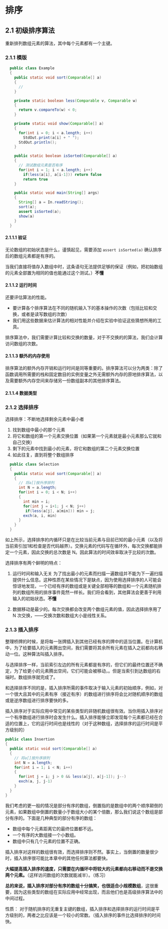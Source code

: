 # 排序

## 2.1 初级排序算法

重新排列数组元素的算法，其中每个元素都有一个主键。

### 2.1.1 模版

```java
  public class Example
  {
    public static void sort(Comparable[] a)
    {
      //
    }

    private static boolean less(Comparable v, Comparable w)
    {
      return v.compareTo(w) < 0;
    }

    private static void show(Comparable[] a)
    {
      for(int i = 0; i < a.length; i++)
        StdOut.print(a[i] + " ");
      StdOut.println();
    }

    public static boolean isSorted(Comparable[] a)
    {
      // 测试数组元素是否有序
      for(int i = 1; i < a.length; i++)
        if(less(a[i], a[i-1])) return false
        return true
    }

    public static void main(String[] args)
    {
      String[] a = In.readString();
      sort(a);
      assert isSorted(a);
      show(a)
    }
  }
```

#### 2.1.1.1 验证

无论数组的初始状态是什么，谨慎起见，需要添加 `assert isSorted(a)` 确认排序后的数组元素都是有序的。


当我们直接将值存入数组中时，这条语句无法提供足够的保证（例如，把初始数组的元素全部置为相同的值也能通过这个测试。）**不懂**

#### 2.1.1.2 运行时间

还要评估算法的性能。

- 要计算各个排序算法在不同的随机输入下的基本操作的次数（包括比较和交换，或者是读写数组的次数）
- 我们用这些数据来估计算法的相对性能并介绍在实验中验证这些猜想所用的工具。

排序算法中，我们需要计算比较和交换的数量，对于不交换的的算法，我们会计算访问数组的次数。

#### 2.1.1.3 额外的内存使用

排序算法的额外内存开销和运行时间是同等重要的。排序算法可以分为两类：除了函数调用所需要的栈和固定数目的实例变量之外无需额外内存的原地排序算法，以及需要额外内存空间来存储另一份数组副本的其他排序算法。

#### 2.1.1.4 数据类型

### 2.1.2 选择排序

选择排序：不断地选择剩余元素中最小者

  1. 找到数组中最小的那个元素
  2. 将它和数组的第一个元素交换位置（如果第一个元素就是最小元素那么它就和自己交换）
  3. 剩下的元素中找到最小的元素，将它和数组的第二个元素交换位置
  4. 如此往复，直到将整个数组排序

```java
  public class Selection
  {
    public static void sort(Comparable[] a)
    {
      // 将a[]按升序排列
      int N = a.length;
      for(int i = 0; i < N; i++)
      {
        int min = i;
        for(int j = i+1; j < N; j++)
         if(less(a[j], a[min])) min = j;
        exch(a, i, min)
      }
    }
  }
```

如上所示，选择排序的内循环只是在比较当前元素与目前已知的最小元素（以及将当前索引加1和检查是否代码越界）。交换元素的代码写在循环外，每次交换都能排定一个元素，因此交换的总次数是 N。因此算法的时间效率取决于比较的次数。

选择排序有两个鲜明的特点：

 1. 运行时间和输入无关
   为了找出最小的元素而扫描一遍数组并不能为下一遍扫描提供什么信息。这种性质在某些情况下是缺点，因为使用选择排序的人可能会惊讶地发现，一个已经有序的数组或是关键全部相等的数组和一个元素随机排列的数组所用的排序事件竟然一样长。我们将会看到，其他算法会更善于利用输入的初始状态。**不懂**

 2. 数据移动是最少的。每次交换都会改变两个数组元素的值，因此选择排序用了 N 次交换，——交换次数和数组大小是线性关系。

### 2.1.3 插入排序

整理桥牌的时候，是将每一张牌插入到其他已经有序的牌中的适当位置。在计算机中，为了给要插入的元素腾出空间，我们需要将其余所有元素在插入之前都向右移动一位。这种算法叫插入排序。

与选择排序一样，当前索引左边的所有元素都是有序的，但它们的最终位置还不确定，为了给更小的元素腾出空间，它们可能会被移动，。但是当索引到达数组的右端时。数组排序就完成了。

和选择排序不同的是，插入排序所需的事件取决于输入元素的初始顺序，例如，对一个很大且其中的元素有序（接近有序）的数组进行排序将会比对随机顺序的数组或是逆序数组进行排序要快的多。

插入排序对于实际应用中常见的某些类型的非随机数组很有效。当你用插入排序对一个有序数组进行排序时会发生什么。插入排序能够立即发现每个元素都已经在合适的位置上，它的运行时间也是线性的（对于这种数组，选择排序的运行时间是平方级别的）

```java
public class Insertion
{
  public static void sort(Comparable[] a)
  {
    // 将a[]按升序排列
    int N = a.length;
    for(int i = 1; i < N; i++)
    {
      for(int j = i; j > 0 && less(a[j], a[j-1]); j--)
      exch(a, j, j-1)
    }
  }
}
```

我们考虑的更一般的情况是部分有序的数组，倒置指的是数组中的两个顺序颠倒的元素，如果数组中倒置的数量小于数组大小的某个倍数，那么我们说这个数组是部分有序的。下面是几种典型的部分有序的数组：

- 数组中每个元素距离它的最终位置都不远。
- 一个有序的大数组接一个小数组。
- 数组中只有几个元素的位置不正确。

插入排序对这样的数组很有效，而选择排序则不然。事实上，当倒置的数量很少时，插入排序很可能比本章中的其他任何算法都要快。

**大幅提高插入排序的速度，只需要在内循环中将较大的元素都向右移动而不是交换两个元素。**（这样访问数组的次数就能减半）。（练习）

**总的来说，插入排序对部分有序的数组十分搞笑，也很适合小规模数组**，这很重要，因为这些类型的数组在实际应用中经常出现，而且他们也是高级排序算法中的中间过程。

性质： 对于随机排序的无重复主键的数组，插入排序和选择排序的运行时间是平方级别的，两者之比应该是一个较小的常数。（插入排序的事件比选择排序的时间快。